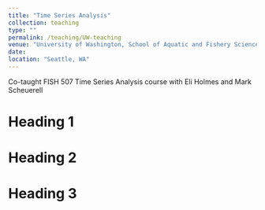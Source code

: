 ```yaml
---
title: "Time Series Analysis"
collection: teaching
type: ""
permalink: /teaching/UW-teaching
venue: "University of Washington, School of Aquatic and Fishery Sciences"
date:
location: "Seattle, WA"
---
```


Co-taught FISH 507 Time Series Analysis course with Eli Holmes and Mark Scheuerell

Heading 1
======

Heading 2
======

Heading 3
======
